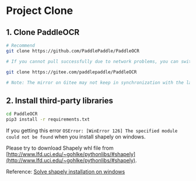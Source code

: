 # Project Clone

## 1. Clone PaddleOCR

```bash
# Recommend
git clone https://github.com/PaddlePaddle/PaddleOCR

# If you cannot pull successfully due to network problems, you can switch to the mirror hosted on Gitee:

git clone https://gitee.com/paddlepaddle/PaddleOCR

# Note: The mirror on Gitee may not keep in synchronization with the latest project on GitHub. There might be a delay of 3-5 days. Please try GitHub at first.
```

## 2. Install third-party libraries

```bash
cd PaddleOCR
pip3 install -r requirements.txt
```

If you getting this error `OSError: [WinError 126] The specified module could not be found` when you install shapely on windows.

Please try to download Shapely whl file from [http://www.lfd.uci.edu/~gohlke/pythonlibs/#shapely](http://www.lfd.uci.edu/~gohlke/pythonlibs/#shapely).

Reference: [Solve shapely installation on windows](https://stackoverflow.com/questions/44398265/install-shapely-oserror-winerror-126-the-specified-module-could-not-be-found)
